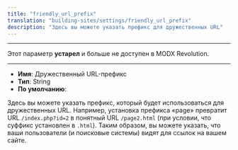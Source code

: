 ```yaml
---
title: "friendly_url_prefix"
translation: "building-sites/settings/friendly_url_prefix"
description: "Здесь вы можете указать префикс для дружественных URL"
---
```


---

Этот параметр **устарел** и больше не доступен в MODX Revolution.

---

-   **Имя**: Дружественный URL-префикс
-   **Тип**: String
-   **По умолчанию**:

Здесь вы можете указать префикс, который будет использоваться для дружественных URL. Например, установка префикса «page» превратит URL `/index.php?id=2` в понятный URL `/page2.html` (при условии, что суффикс установлен в `.html`). Таким образом, вы можете указать, что ваши пользователи (и поисковые системы) видят для ссылок на вашем сайте.
